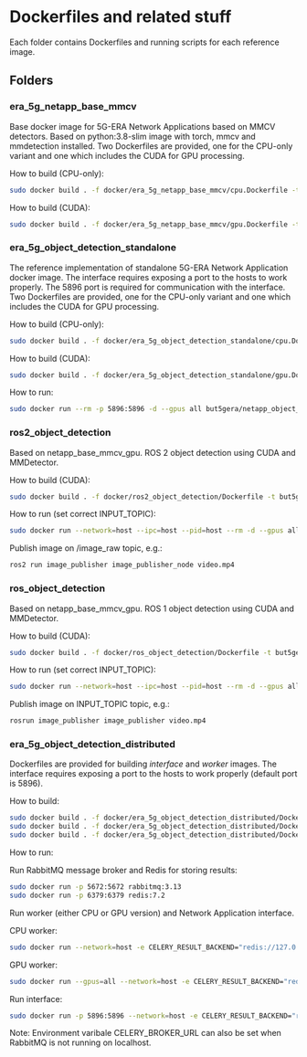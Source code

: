 # Dockerfiles and related stuff

Each folder contains Dockerfiles and running scripts for each reference image. 

## Folders

### era_5g_netapp_base_mmcv

Base docker image for 5G-ERA Network Applications based on MMCV detectors. Based on python:3.8-slim image with torch, 
mmcv and mmdetection installed. Two Dockerfiles are provided, one for the CPU-only variant and one which includes 
the CUDA for GPU processing.

How to build (CPU-only):
```bash
sudo docker build . -f docker/era_5g_netapp_base_mmcv/cpu.Dockerfile -t but5gera/netapp_base_mmcv_cpu:VERSION
```

How to build (CUDA):
```bash
sudo docker build . -f docker/era_5g_netapp_base_mmcv/gpu.Dockerfile -t but5gera/netapp_base_mmcv_gpu:VERSION
```

### era_5g_object_detection_standalone

The reference implementation of standalone 5G-ERA Network Application docker image. The interface requires exposing a 
port to the hosts to work properly. The 5896 port is required for communication with the interface. 
Two Dockerfiles are provided, one for the CPU-only variant and one which includes the CUDA for GPU processing.

How to build (CPU-only):
```bash
sudo docker build . -f docker/era_5g_object_detection_standalone/cpu.Dockerfile -t but5gera/netapp_object_detection_standalone_cpu:VERSION
```

How to build (CUDA):
```bash
sudo docker build . -f docker/era_5g_object_detection_standalone/gpu.Dockerfile -t but5gera/netapp_object_detection_standalone_gpu:VERSION
```

How to run:
```bash
sudo docker run --rm -p 5896:5896 -d --gpus all but5gera/netapp_object_detection_standalone_gpu:VERSION
```

### ros2_object_detection
Based on netapp_base_mmcv_gpu. ROS 2 object detection using CUDA and MMDetector.

How to build (CUDA):
```bash
sudo docker build . -f docker/ros2_object_detection/Dockerfile -t but5gera/ros2_object_detection:VERSION
```

How to run (set correct INPUT_TOPIC):
```bash
sudo docker run --network=host --ipc=host --pid=host --rm -d --gpus all -e INPUT_TOPIC=/image_raw -e OUTPUT_TOPIC=/results but5gera/ros2_object_detection:VERSION
```

Publish image on /image_raw topic, e.g.:
```bash
ros2 run image_publisher image_publisher_node video.mp4
```

### ros_object_detection
Based on netapp_base_mmcv_gpu. ROS 1 object detection using CUDA and MMDetector.

How to build (CUDA):
```bash
sudo docker build . -f docker/ros_object_detection/Dockerfile -t but5gera/ros_object_detection:VERSION
```

How to run (set correct INPUT_TOPIC):
```bash
sudo docker run --network=host --ipc=host --pid=host --rm -d --gpus all -e INPUT_TOPIC=/image_raw -e OUTPUT_TOPIC=/results but5gera/ros_object_detection:VERSION
```

Publish image on INPUT_TOPIC topic, e.g.:
```bash
rosrun image_publisher image_publisher video.mp4
```

### era_5g_object_detection_distributed
Dockerfiles are provided for building *interface* and *worker* images. The interface requires exposing a 
port to the hosts to work properly (default port is 5896).

How to build:
```bash
sudo docker build . -f docker/era_5g_object_detection_distributed/Dockerfile.interface -t but5gera/netapp_object_detection_distributed_interface:VERSION
sudo docker build . -f docker/era_5g_object_detection_distributed/Dockerfile.worker_gpu -t but5gera/netapp_object_detection_distributed_worker_gpu:VERSION
sudo docker build . -f docker/era_5g_object_detection_distributed/Dockerfile.worker -t but5gera/netapp_object_detection_distributed_worker:VERSION
```

How to run:

Run RabbitMQ message broker and Redis for storing results:
```bash
sudo docker run -p 5672:5672 rabbitmq:3.13
sudo docker run -p 6379:6379 redis:7.2
```

Run worker (either CPU or GPU version) and Network Application interface.

CPU worker:
```bash
sudo docker run --network=host -e CELERY_RESULT_BACKEND="redis://127.0.0.1:6379" but5gera/netapp_object_detection_distributed_worker:0.3.0
```

GPU worker:
```bash
sudo docker run --gpus=all --network=host -e CELERY_RESULT_BACKEND="redis://127.0.0.1:6379" but5gera/netapp_object_detection_distributed_worker_gpu:0.3.0
```

Run interface:
```bash
sudo docker run -p 5896:5896 --network=host -e CELERY_RESULT_BACKEND="redis://127.0.0.1:6379" but5gera/netapp_object_detection_distributed_interface:0.3.0

```

Note: Environment varibale CELERY_BROKER_URL can also be set when RabbitMQ is not running on localhost.
